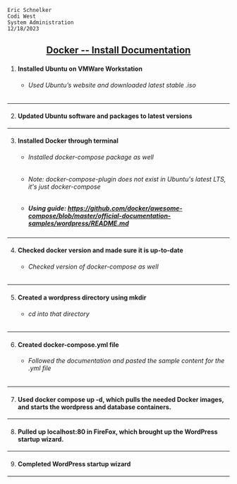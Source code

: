     Eric Schnelker
    Codi West
    System Administration
    12/18/2023
## <ins><p style="text-align: center;"> Docker -- Install Documentation</ins></p>
1. #### Installed Ubuntu on VMWare Workstation
    * ###### Used Ubuntu’s website and downloaded latest stable .iso
------------------------------------------
2. #### Updated Ubuntu software and packages to latest versions
------------------------------------------
3. #### Installed Docker through terminal
    * ###### Installed docker-compose package as well
    * ###### Note: docker-compose-plugin does not exist in Ubuntu's latest LTS, it's just docker-compose
    * ##### Using guide: https://github.com/docker/awesome-compose/blob/master/official-documentation-samples/wordpress/README.md
------------------------------------------
4. #### Checked docker version and made sure it is up-to-date
    * ###### Checked version of docker-compose as well
------------------------------------------
5. #### Created a wordpress directory using mkdir
    * ###### cd into that directory
------------------------------------------
6. #### Created docker-compose.yml file
    * ###### Followed the documentation and pasted the sample content for the .yml file
------------------------------------------
7. #### Used docker compose up -d, which pulls the needed Docker images, and starts the wordpress and database containers.
------------------------------------------
8. #### Pulled up localhost:80 in FireFox, which brought up the WordPress startup wizard.
------------------------------------------
9. #### Completed WordPress startup wizard
------------------------------------------
